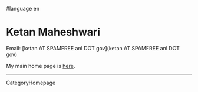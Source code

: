 
#language en
# Ketan Maheshwari

Email: [ketan AT SPAMFREE anl DOT gov](ketan AT SPAMFREE anl DOT gov)

My main home page is [here](http://www.mcs.anl.gov/~ketan).

----
CategoryHomepage

